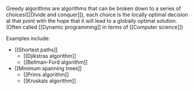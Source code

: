 Greedy algorithms are algorithms that can be broken down to a series of choices([[Divide and conquer]]), each choice is the locally optimal decision at that point with the hope that it will lead to a globally optimal solution. (Often called [[Dynamic programming]] in terms of [[Computer science]])

Examples include:
- [[Shortest paths]]
    - [[Djikstras algorithm]]
    - [[Bellman-Ford algorithm]]
- [[Minimum spanning trees]]
    - [[Prims algorithm]]
    - [[Kruskals algorithm]]
    